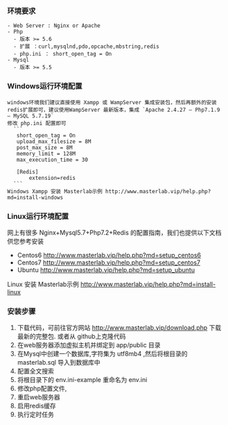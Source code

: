 

### 环境要求
```
- Web Server : Nginx or Apache
- Php
  - 版本 >= 5.6 
  - 扩展 ：curl,mysqlnd,pdo,opcache,mbstring,redis
  - php.ini ： short_open_tag = On
- Mysql
  - 版本 >= 5.5

```

### Windows运行环境配置
    windows环境我们建议直接使用 Xampp 或 WampServer 集成安装包，然后再额外的安装redis扩展即可，建议使用WampServer 最新版本，集成 `Apache 2.4.27 – Php7.1.9 – MySQL 5.7.19`
    修改 php.ini 配置即可
      ```
       short_open_tag = On
       upload_max_filesize = 8M
       post_max_size = 8M
       memory_limit = 128M
       max_execution_time = 30
       
       [Redis]
           extension=redis
      ```
    Windows Xampp 安装 Masterlab示例 http://www.masterlab.vip/help.php?md=install-windows  

### Linux运行环境配置
 
   网上有很多 Nginx+Mysql5.7+Php7.2+Redis 的配置指南，我们也提供以下文档供您参考安装
 
   - Centos6 http://www.masterlab.vip/help.php?md=setup_centos6
   - Centos7 http://www.masterlab.vip/help.php?md=setup_centos7
   - Ubuntu http://www.masterlab.vip/help.php?md=setup_ubuntu
   
   Linux 安装 Masterlab示例 http://www.masterlab.vip/help.php?md=install-linux  

### 安装步骤

 1. 下载代码，可前往官方网站 http://www.masterlab.vip/download.php 下载最新的完整包.
或者从 github上克隆代码
 2. 在web服务器添加虚拟主机并绑定到 app/public 目录
 3. 在Mysql中创建一个数据库,字符集为 utf8mb4 ,然后将根目录的 masterlab.sql 导入到数据库中
 4. 配置全文搜索
 5. 将根目录下的 env.ini-example 重命名为 env.ini
 6. 修改php配置文件,
 7. 重启web服务器
 8. 启用redis缓存
 9. 执行定时任务

###  
 